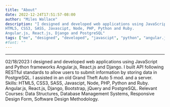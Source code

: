 ```yaml
---
title: "About"
date: 2022-12-24T17:51:57-08:00
author: "Miles Wallace"
description: "I designed and developed web applications using JavaScript and Python frameworks Angular.js, React.js and Django. I built API following RESTful standards to allow users to submit information by storing data in PostgreSQL. I assisted in an old Grand Theft Auto 5 mod. and a server.
HTML5, CSS3, SASS, Javascipt, Node, PHP, Python and Ruby.
Angular.js, React.js, Django and PostgreSQL"
tags: ["me", "designed", "developed", "javascipt", "python", "angular.js", "react.js", "django", "postgresql", "ruby", "html5", "css3", "sass", "node", "php"]
#font: ""
---
```

_____
02/18/2023
I designed and developed web applications using JavaScript and Python frameworks Angular.js, React.js and Django. I built API following RESTful standards to allow users to submit information by storing data in PostgreSQL. I assisted in an old Grand Theft Auto 5 mod. and a server.
Skills: HTML5, CSS3, SASS, Javascipt, Node, PHP, Python and Ruby. Angular.js, React.js, Django, Bootstrap, jQuery and PostgreSQL.
Relevant Courses: Data Structures, Database Management Systems, Responsive Design Form, Software Design Methodology.